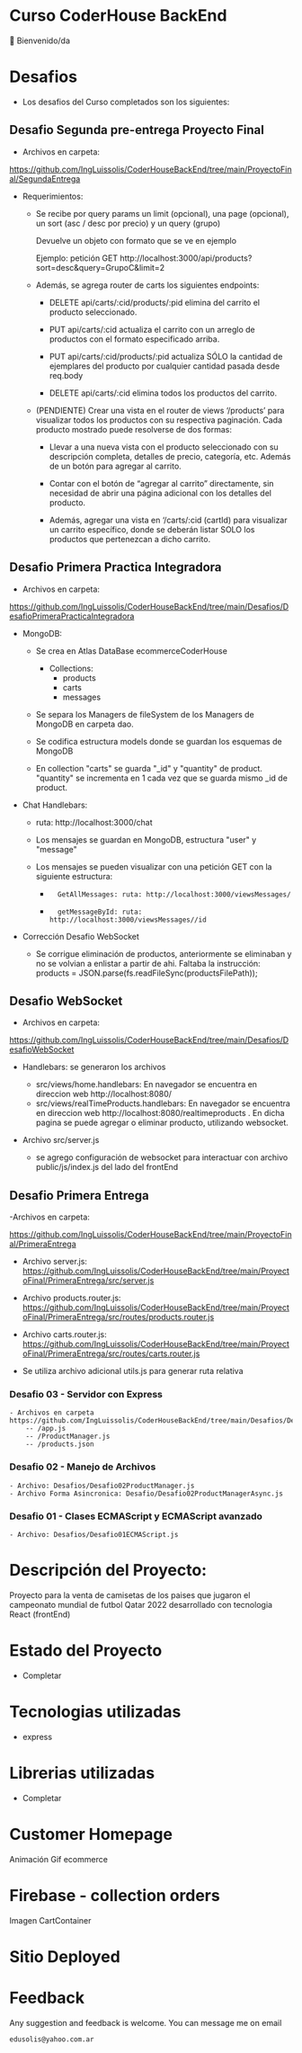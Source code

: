 # Curso CoderHouse BackEnd

👋 Bienvenido/da

# Desafios

- Los desafios del Curso completados son los siguientes:

## Desafio Segunda pre-entrega Proyecto Final

- Archivos en carpeta:

https://github.com/IngLuissolis/CoderHouseBackEnd/tree/main/ProyectoFinal/SegundaEntrega

- Requerimientos:

    - Se recibe por query params un limit (opcional), una page (opcional), un sort (asc / desc por precio) y un query (grupo)

        Devuelve un objeto con formato que se ve en ejemplo

        Ejemplo: petición GET http://localhost:3000/api/products?sort=desc&query=GrupoC&limit=2

    - Además, se agrega router de carts los siguientes endpoints:

        - DELETE api/carts/:cid/products/:pid elimina del carrito el producto seleccionado.

        - PUT api/carts/:cid actualiza el carrito con un arreglo de productos con el formato especificado arriba.

        - PUT api/carts/:cid/products/:pid actualiza SÓLO la cantidad de ejemplares del producto por cualquier cantidad pasada desde req.body

        - DELETE api/carts/:cid elimina todos los productos del carrito.

    - (PENDIENTE) Crear una vista en el router de views ‘/products’ para visualizar todos los productos con su respectiva paginación. Cada producto mostrado puede resolverse de dos formas:

        - Llevar a una nueva vista con el producto seleccionado con su descripción completa, detalles de precio, categoría, etc. Además de un botón para agregar al carrito.

        - Contar con el botón de “agregar al carrito” directamente, sin necesidad de abrir una página adicional con los detalles del producto.

        - Además, agregar una vista en ‘/carts/:cid (cartId) para visualizar un carrito específico, donde se deberán listar SOLO los productos que pertenezcan a dicho carrito. 

## Desafio Primera Practica Integradora

- Archivos en carpeta:

https://github.com/IngLuissolis/CoderHouseBackEnd/tree/main/Desafios/DesafioPrimeraPracticaIntegradora

- MongoDB:

    - Se crea en Atlas DataBase ecommerceCoderHouse
        - Collections:
            - products
            - carts
            - messages

    - Se separa los Managers de fileSystem de los Managers de MongoDB en carpeta dao.

    - Se codifica estructura models donde se guardan los esquemas de MongoDB

    - En collection "carts" se guarda "_id" y "quantity" de product. "quantity" se incrementa en 1 cada vez que se guarda mismo _id de product.

- Chat Handlebars:

    - ruta: http://localhost:3000/chat

    - Los mensajes se guardan en MongoDB, estructura "user" y "message"

    - Los mensajes se pueden visualizar con una petición GET con la siguiente estructura:
        -       GetAllMessages: ruta: http://localhost:3000/viewsMessages/
        -       getMessageById: ruta: http://localhost:3000/viewsMessages//id


- Corrección Desafio WebSocket

    - Se corrigue eliminación de productos, anteriormente se eliminaban y no se volvian a enlistar a partir de ahi.
    Faltaba la instrucción:
    products = JSON.parse(fs.readFileSync(productsFilePath));


## Desafio WebSocket

- Archivos en carpeta:

https://github.com/IngLuissolis/CoderHouseBackEnd/tree/main/Desafios/DesafioWebSocket

- Handlebars: se generaron los archivos
    - src/views/home.handlebars: En navegador se encuentra en direccion web http://localhost:8080/
    - src/views/realTimeProducts.handlebars: En navegador se encuentra en direccion web http://localhost:8080/realtimeproducts .
    En dicha pagina se puede agregar o eliminar producto, utilizando websocket.

- Archivo src/server.js
    - se agrego configuración de websocket para interactuar con archivo public/js/index.js del lado del frontEnd

## Desafio Primera Entrega
-Archivos en carpeta:

https://github.com/IngLuissolis/CoderHouseBackEnd/tree/main/ProyectoFinal/PrimeraEntrega

- Archivo server.js:
https://github.com/IngLuissolis/CoderHouseBackEnd/tree/main/ProyectoFinal/PrimeraEntrega/src/server.js

- Archivo products.router.js:
https://github.com/IngLuissolis/CoderHouseBackEnd/tree/main/ProyectoFinal/PrimeraEntrega/src/routes/products.router.js

- Archivo carts.router.js:
https://github.com/IngLuissolis/CoderHouseBackEnd/tree/main/ProyectoFinal/PrimeraEntrega/src/routes/carts.router.js

- Se utiliza archivo adicional utils.js para generar ruta relativa


### Desafio 03 - Servidor con Express
    - Archivos en carpeta 
    https://github.com/IngLuissolis/CoderHouseBackEnd/tree/main/Desafios/Desafio03ServidorConExpress/src
        -- /app.js
        -- /ProductManager.js
        -- /products.json

### Desafio 02 - Manejo de Archivos
    - Archivo: Desafios/Desafio02ProductManager.js
    - Archivo Forma Asincronica: Desafio/Desafio02ProductManagerAsync.js

### Desafio 01 - Clases ECMAScript y ECMAScript avanzado
    - Archivo: Desafios/Desafio01ECMAScript.js

# Descripción del Proyecto:

Proyecto para la venta de camisetas de los paises que jugaron el campeonato mundial de futbol Qatar 2022 desarrollado con tecnologia React (frontEnd)

# Estado del Proyecto

- Completar

# Tecnologias utilizadas

- express

# Librerias utilizadas

- Completar

# Customer Homepage

Animación Gif ecommerce

# Firebase - collection orders

Imagen CartContainer

# Sitio Deployed



# Feedback

Any suggestion and feedback is welcome. You can message me on email

`edusolis@yahoo.com.ar`
